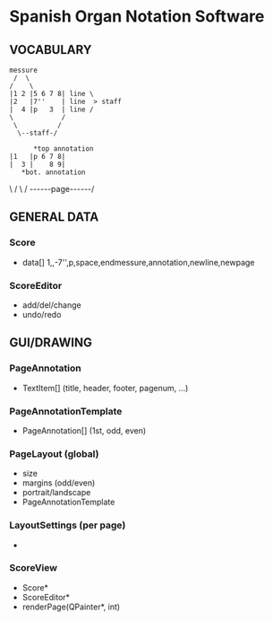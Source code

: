 # Spanish Organ Notation Software

## VOCABULARY

    messure
     /  \
    /    \
    |1 2 |5 6 7 8| line \
    |2   |7''    | line  > staff
    |  4 |p   3  | line /
    \            /
     \          /
      \--staff-/

          *top annotation
    |1   |p 6 7 8|
    |  3 |    8 9|
       *bot. annotation
\                    /
 \                  /
  \------page------/


## GENERAL DATA

### Score
- data[] 1,,-7'',p,space,endmessure,annotation,newline,newpage


### ScoreEditor
- add/del/change
- undo/redo

## GUI/DRAWING

### PageAnnotation
- TextItem[] (title, header, footer, pagenum, ...)

### PageAnnotationTemplate
- PageAnnotation[] (1st, odd, even)

### PageLayout (global)
- size
- margins (odd/even)
- portrait/landscape
- PageAnnotationTemplate

### LayoutSettings (per page)
-

### ScoreView
- Score*
- ScoreEditor*
- renderPage(QPainter*, int)
